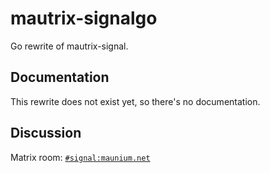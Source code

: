 # mautrix-signalgo
Go rewrite of mautrix-signal.

## Documentation
This rewrite does not exist yet, so there's no documentation.

## Discussion
Matrix room: [`#signal:maunium.net`](https://matrix.to/#/#signal:maunium.net)
